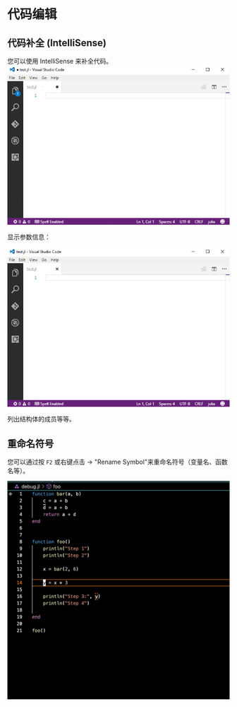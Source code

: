 # 代码编辑

## 代码补全 (IntelliSense)

您可以使用 IntelliSense 来补全代码。
![code completion](../images/editingcode/completion.gif)

显示参数信息：  

![signature completion](../images/editingcode/signature.gif)

列出结构体的成员等等。

## 重命名符号

您可以通过按  `F2` 或右键点击 -> "Rename Symbol"来重命名符号（变量名、函数名等）。

![Rename Symbol](../images/editingcode/rename_symbol.gif)